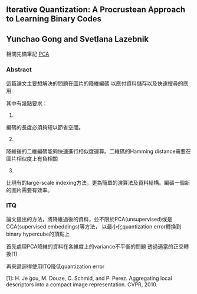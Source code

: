 ## Iterative Quantization: A Procrustean Approach to Learning Binary Codes
## Yunchao Gong and Svetlana Lazebnik

相關先備筆記 [PCA](https://github.com/k123321141/paper_notes/blob/master/week_1/PCA.md)

### Abstract

這篇論文主要想解決的問題在圖片的降維編碼
以應付資料儲存以及快速搜尋的應用

其中有幾點要求：

1.
編碼的長度必須夠短以節省空間。

2.
降維後的二維編碼能夠快速進行相似度運算。二維碼的Hamming distance需要在圖片相似度上有負相關

3.
比現有的large-scale indexing方法，更為簡單的演算法及資料結構。編碼一個新的圖片需要有效率。


### ITQ
論文提出的方法，將降維過後的資料，並不限於PCA(unsupervised)或是CCA(supervised embeddings)等方法，
以最小化quantization error轉換到binary hypercube的頂點上

首先處理PCA降維的資料在各維度上的variance不平衡的問題
透過適當的正交轉換[1]

再來遞迴得使用ITQ降低quantization error


[1]: H. Je ́gou, M. Douze, C. Schmid, and P. Perez. Aggregating local descriptors into a compact image representation. CVPR, 2010.


